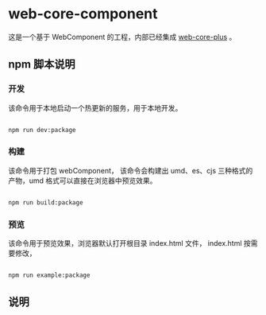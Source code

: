 # web-core-component

这是一个基于 WebComponent 的工程，内部已经集成 [web-core-plus](/component-plus/CorePlus/Install.md) 。

## npm 脚本说明

### 开发

该命令用于本地启动一个热更新的服务，用于本地开发。

```bash

npm run dev:package

```

### 构建

该命令用于打包 webComponent， 该命令会构建出 umd、es、cjs 三种格式的产物，umd 格式可以直接在浏览器中预览效果。

```bash

npm run build:package

```

### 预览

该命令用于预览效果，浏览器默认打开根目录 index.html 文件， index.html 按需要修改，

```bash

npm run example:package

```


## 说明

